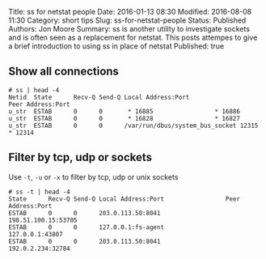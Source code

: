 Title: ss for netstat people
Date: 2016-01-13 08:30
Modified: 2016-08-08 11:30
Category: short tips
Slug: ss-for-netstat-people
Status: Published
Authors: Jon Moore
Summary: ss is another utility to investigate sockets and is often seen as a replacement for netstat.  This posts attempes to give a brief introduction to using ss in place of netstat
Published: true

## Show all connections
    
    # ss | head -4
    Netid  State      Recv-Q Send-Q Local Address:Port                 Peer Address:Port
    u_str  ESTAB      0      0       * 16885                 * 16886
    u_str  ESTAB      0      0       * 16828                 * 16827
    u_str  ESTAB      0      0      /var/run/dbus/system_bus_socket 12315                 * 12314

## Filter by tcp, udp or sockets
Use `-t`, `-u` or `-x` to filter by tcp, udp or unix sockets

    # ss -t | head -4
    State      Recv-Q Send-Q Local Address:Port                 Peer Address:Port
    ESTAB      0      0      203.0.113.50:8041                 198.51.100.15:53705
    ESTAB      0      0      127.0.0.1:fs-agent             127.0.0.1:43807
    ESTAB      0      0      203.0.113.50:8041                 192.0.2.234:32784
    
